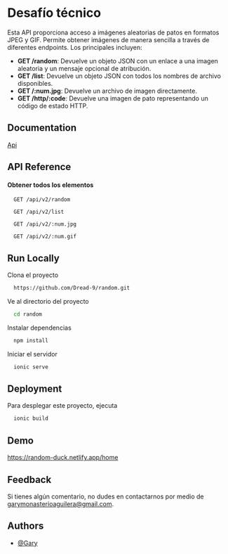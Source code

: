 
# Desafío técnico 

Esta API proporciona acceso a imágenes aleatorias de patos en formatos JPEG y GIF. Permite obtener imágenes de manera sencilla a través de diferentes endpoints. Los principales incluyen:

- **GET /random**: Devuelve un objeto JSON con un enlace a una imagen aleatoria y un mensaje opcional de atribución.
- **GET /list**: Devuelve un objeto JSON con todos los nombres de archivo disponibles.
- **GET /:num.jpg**: Devuelve un archivo de imagen directamente.
- **GET /http/:code**: Devuelve una imagen de pato representando un código de estado HTTP.




## Documentation

[Api](https://random-d.uk/api)


## API Reference

#### Obtener todos los elementos

```http
  GET /api/v2/random
```

```http
  GET /api/v2/list
```

```http
  GET /api/v2/:num.jpg
```

```http
  GET /api/v2/:num.gif
```


## Run Locally

Clona el proyecto

```bash
  https://github.com/Dread-9/random.git
```

Ve al directorio del proyecto

```bash
  cd random
```

Instalar dependencias

```bash
  npm install
```

Iniciar el servidor

```bash
  ionic serve
```


## Deployment

Para desplegar este proyecto, ejecuta

```bash
  ionic build
```


## Demo

https://random-duck.netlify.app/home

## Feedback

Si tienes algún comentario, no dudes en contactarnos por medio de garymonasterioaguilera@gmail.com.


## Authors

- [@Gary](https://github.com/Dread-9)
